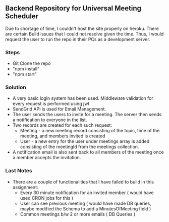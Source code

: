 ## Backend Repository for Universal Meeting Scheduler

Due to shortage of time, I couldn't host the site properly on heroku. There are certain Build issues that I could not resolve given the time.
Thus, I would request the user to run the repo in their PCs as a development server.

### Steps
- Git Clone the repo
- "npm install"
- "npm start"

### Solution
- A very basic login system has been used. Middleware validation for every request is performed using jwt
- SendGrid API is used for Email Management. 
- The user sends the users to invite for a meeting. The server then sends a notification to everyone in the list.
- Two records are created for each such request: 
    - Meeting - a new meeting record consisting of the topic, time of the meeting, and members invited is created
    - User - a new entry for the user under meetings array is added consisting of the meetingId from the meetings collection.
- A notification email is also sent back to all members of the meeting once a member accepts the invitation.

### Last Notes
- There are a couple of functionalities that I have failed to build in this assignment:
    - Every 30 minute notification for an invited member ( would have used CRON jobs for this )
    - User can see previous meeting ( would have made DB queries, maybe modified the Schema to add a MinutesOfMeeting field )
    - Common meetings b/w 2 or more emails ( DB Queries )
